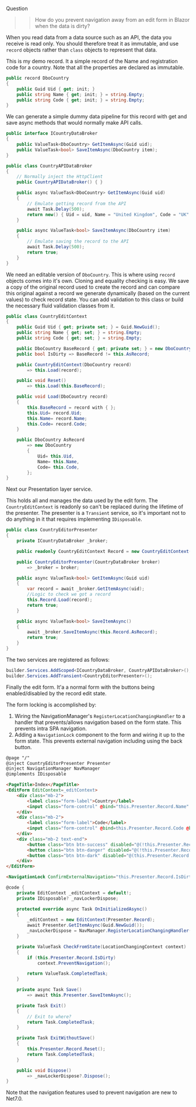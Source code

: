 Question

>> How do you prevent navigation away from an edit form in Blazor when the data is dirty?

When you read data from a data source such as an API, the data you receive is read only.  You should therefore treat it as immutable, and use `record` objects rather than `class` objects to represent that data.

This is my demo record.  It a simple record of the Name and registration code for a country.  Note that all the properties are declared as immutable.

```csharp
public record DboCountry
{
    public Guid Uid { get; init; }
    public string Name { get; init; } = string.Empty;
    public string Code { get; init; } = string.Empty;
}
```

We can generate a simple dummy data pipeline for this record with get and save async methods that would normally make API calls.

```csharp
public interface ICountryDataBroker
{
    public ValueTask<DboCountry> GetItemAsync(Guid uid);
    public ValueTask<bool> SaveItemAsync(DboCountry item);
}

public class CountryAPIDataBroker
{
    // Normally inject the HttpClient 
    public CountryAPIDataBroker() { }

    public async ValueTask<DboCountry> GetItemAsync(Guid uid)
    {
        // Emulate getting record from the API
        await Task.Delay(500);
        return new() { Uid = uid, Name = "United Kingdom", Code = "UK" };
    }

    public async ValueTask<bool> SaveItemAsync(DboCountry item)
    {
        // Emulate saving the record to the API
        await Task.Delay(500);
        return true;
    }
}
```

We need an editable version of `DboCountry`.  This is where using  `record` objects comes into it's own.  Cloning and equality checking is easy.  We save a copy of the original record used to create the record and can compare this original against a record we generate dynamically (based on the current values) to check record state.  You can add validation to this class or build the necessary fluid validation classes from it.

```csharp
public class CountryEditContext
{
    public Guid Uid { get; private set; } = Guid.NewGuid();
    public string Name { get; set; } = string.Empty;
    public string Code { get; set; } = string.Empty;

    public DboCountry BaseRecord { get; private set; } = new DboCountry();
    public bool IsDirty => BaseRecord != this.AsRecord;

    public CountryEditContext(DboCountry record) 
        => this.Load(record);

    public void Reset()
        => this.Load(this.BaseRecord);

    public void Load(DboCountry record) 
    {
        this.BaseRecord = record with { };
        this.Uid= record.Uid;
        this.Name= record.Name;
        this.Code= record.Code;
    }

    public DboCountry AsRecord
        => new DboCountry
        {
            Uid= this.Uid,
            Name= this.Name,
            Code= this.Code,
        };
}
```

Next our Presentation layer service.

This holds all and manages the data used by the edit form.  The `CountryEditContext` is readonly so can't be replaced during the lifetime of the presenter.  The presenter is a `Transient` service, so it's important not to do anything in it that requires implementing `IDisposable`.

```csharp
public class CountryEditorPresenter
{
    private ICountryDataBroker _broker;

    public readonly CountryEditContext Record = new CountryEditContext(new());

    public CountryEditorPresenter(CountryDataBroker broker)
        => _broker = broker;

    public async ValueTask<bool> GetItemAsync(Guid uid)
    {
        var record = await _broker.GetItemAsync(uid);
        //Logic to check we got a record
        this.Record.Load(record);
        return true;
    }

    public async ValueTask<bool> SaveItemAsync()
    {
        await _broker.SaveItemAsync(this.Record.AsRecord);
        return true;
    }
}
```

The two services are registered as follows:

```csharp
builder.Services.AddScoped<ICountryDataBroker, CountryAPIDataBroker>();
builder.Services.AddTransient<CountryEditorPresenter>();
```

Finally the edit form.  It'a a normal form with the buttons being enabled/disabled by the record edit state.  

The form locking is accomplished by:

1. Wiring the NavigationManager's `RegisterLocationChangingHandler` to a handler that prevents/allows navigation based on the form state.  This prevents intra SPA navigation.
2. Adding a `NavigationLock` component to the form and wiring it up to the form state. This prevents external navigation including using the back button.

```html
@page "/"
@inject CountryEditorPresenter Presenter
@inject NavigationManager NavManager
@implements IDisposable

<PageTitle>Index</PageTitle>
<EditForm EditContext=_editContext>
    <div class="mb-2">
        <label class="form-label">Country</label>
        <input class="form-control" @bind="this.Presenter.Record.Name" @bind:event="oninput" />
    </div>
    <div class="mb-2">
        <label class="form-label">Code</label>
        <input class="form-control" @bind=this.Presenter.Record.Code @bind:event="oninput" />
    </div>
    <div class="mb-2 text-end">
        <button class="btn btn-success" disabled="@(!this.Presenter.Record.IsDirty)" @onclick="this.Save">Save</button>
        <button class="btn btn-danger" disabled="@(!this.Presenter.Record.IsDirty)" @onclick="this.ExitWithoutSave">Exit Without Saving</button>
        <button class="btn btn-dark" disabled="@(this.Presenter.Record.IsDirty)" @onclick="this.Exit">Exit</button>
    </div>
</EditForm>

<NavigationLock ConfirmExternalNavigation="this.Presenter.Record.IsDirty"  />
```
```csharp
@code {
    private EditContext _editContext = default!;
    private IDisposable? _navLockerDispose;

    protected override async Task OnInitializedAsync()
    {
        _editContext = new EditContext(Presenter.Record);
        await Presenter.GetItemAsync(Guid.NewGuid());
        _navLockerDispose = NavManager.RegisterLocationChangingHandler(this.CheckFromState);
    }

    private ValueTask CheckFromState(LocationChangingContext context)
    {
        if (this.Presenter.Record.IsDirty)
            context.PreventNavigation();

        return ValueTask.CompletedTask;
    }

    private async Task Save()
        => await this.Presenter.SaveItemAsync();

    private Task Exit()
    {
        // Exit to where?
        return Task.CompletedTask;
    }

    private Task ExitWithoutSave()
    {
        this.Presenter.Record.Reset();
        return Task.CompletedTask;
    }

    public void Dispose()
        => _navLockerDispose?.Dispose();
}
```

Note that the navigation features used to prevent navigation are new to Net7.0.